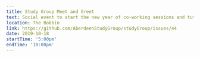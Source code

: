 ```yaml
---
title: Study Group Meet and Greet
text: Social event to start the new year of co-working sessions and tutorials!
location: The Bobbin
link: https://github.com/AberdeenStudyGroup/studyGroup/issues/44
date: 2019-10-18
startTime: '5:00pm'
endTime: '10:00pm'
---
```

